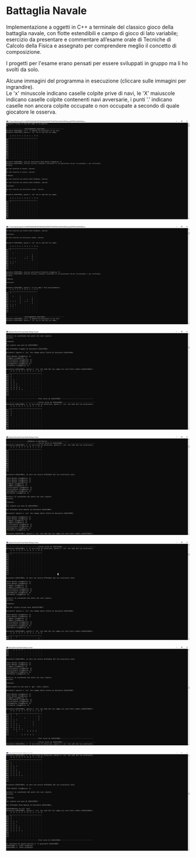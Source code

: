 # Battaglia Navale

Implementazione a oggetti in C++ a terminale del classico gioco della battaglia navale, con flotte estendibili e campo di gioco di lato variabile; esercizio da presentare e commentare all’esame orale di Tecniche di Calcolo della Fisica e assegnato per comprendere meglio il concetto di composizione.  
  
I progetti per l'esame erano pensati per essere sviluppati in gruppo ma li ho svolti da solo.
  
Alcune immagini del programma in esecuzione (cliccare sulle immagini per ingrandire).  
Le 'x' minuscole indicano caselle colpite prive di navi, le 'X' maiuscole indicano caselle colpite contenenti navi avversarie, i punti '.' indicano caselle non ancora colpite occupate o non occupate a secondo di quale giocatore le osserva.

![alt text](https://github.com/EugenioDiPaola/Battaglia-Navale/blob/master/Screenshots%20terminale/screenshot%20terminale%200.PNG)

![alt text](https://github.com/EugenioDiPaola/Battaglia-Navale/blob/master/Screenshots%20terminale/screenshot%20terminale%201.PNG?raw=true)

![alt text](https://github.com/EugenioDiPaola/Battaglia-Navale/blob/master/Screenshots%20terminale/screenshot%20terminale%202.PNG?raw=true)

![alt text](https://github.com/EugenioDiPaola/Battaglia-Navale/blob/master/Screenshots%20terminale/screenshot%20terminale%203.PNG?raw=true)

![alt text](https://github.com/EugenioDiPaola/Battaglia-Navale/blob/master/Screenshots%20terminale/screenshot%20terminale%204.PNG?raw=true)

![alt text](https://github.com/EugenioDiPaola/Battaglia-Navale/blob/master/Screenshots%20terminale/screenshot%20terminale%205.PNG?raw=true)

![alt text](https://github.com/EugenioDiPaola/Battaglia-Navale/blob/master/Screenshots%20terminale/screenshot%20terminale%206.PNG?raw=true)

